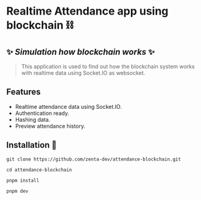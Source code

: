 # Realtime Attendance app using blockchain ⛓️
## ✨ _Simulation how blockchain works_ ✨
> This application is used to find out how the blockchain system works with realtime data using Socket.IO as websocket.

## Features
- Realtime attendance data using Socket.IO.
- Authentication ready.
- Hashing data.
- Preview attendance history. 

## Installation 🚀

```
git clone https://github.com/zenta-dev/attendance-blockchain.git
```
```
cd attendance-blockchain
```
```
pnpm install
```
```
pnpm dev
```
